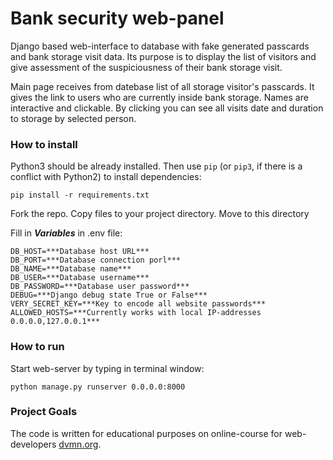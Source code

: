 # Bank security web-panel

Django based web-interface to database with fake generated passcards and bank storage visit data. 
Its purpose is to display the list of visitors and give assessment of the suspiciousness of their bank storage visit.

Main page receives from datebase list of all storage visitor's passcards. It gives the link to users who are currently
inside bank storage.
Names are interactive and clickable.  By clicking you can see all visits date and duration to storage
by selected person.

### How to install

Python3 should be already installed. 
Then use `pip` (or `pip3`, if there is a conflict with Python2) to install dependencies:
```
pip install -r requirements.txt
```
Fork the repo. Copy files to your project directory. Move to this directory

Fill in ***Variables*** in .env file:
```
DB_HOST=***Database host URL***
DB_PORT=***Database connection porl***
DB_NAME=***Database name***
DB_USER=***Database username***
DB_PASSWORD=***Database user password***
DEBUG=***Django debug state True or False***
VERY_SECRET_KEY=***Key to encode all website passwords***
ALLOWED_HOSTS=***Currently works with local IP-addresses 0.0.0.0,127.0.0.1***
```
### How to run

Start web-server by typing in terminal window:
```
python manage.py runserver 0.0.0.0:8000
```

### Project Goals

The code is written for educational purposes on online-course for web-developers [dvmn.org](https://dvmn.org/).